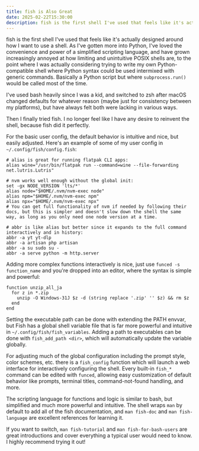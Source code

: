 ```yaml
---
title: fish is Also Great
date: 2025-02-22T15:30:00
description: fish is the first shell I've used that feels like it's actually designed around how I want to use a shell.
---
```


fish is the first shell I've used that feels like it's actually designed around how I want to use a shell. As I've gotten more into Python, I've loved the convenience and power of a simplified scripting language, and have grown increasingly annoyed at how limiting and unintuitive POSIX shells are, to the point where I was actually considering trying to write my own Python-compatible shell where Python syntax could be used intermixed with generic commands. Basically a Python script but where `subprocess.run()` would be called most of the time.

I've used bash heavily since I was a kid, and switched to zsh after macOS changed defaults for whatever reason (maybe just for consistency between my platforms), but have always felt both were lacking in various ways.

Then I finally tried fish. I no longer feel like I have any desire to reinvent the shell, because fish did it perfectly.

For the basic user config, the default behavior is intuitive and nice, but easily adjusted. Here's an example of some of my user config in `~/.config/fish/config.fish`:

```fish
# alias is great for running flatpak CLI apps:
alias wine="/usr/bin/flatpak run --command=wine --file-forwarding net.lutris.Lutris"

# nvm works well enough without the global init:
set -gx NODE_VERSION 'lts/*'
alias node="$HOME/.nvm/nvm-exec node"
alias npm="$HOME/.nvm/nvm-exec npm"
alias npx="$HOME/.nvm/nvm-exec npx"
# You can get full functionality of nvm if needed by following their docs, but this is simpler and doesn't slow down the shell the same way, as long as you only need one node version at a time.

# abbr is like alias but better since it expands to the full command interactively and in history:
abbr -a yt yt-dlp
abbr -a artisan php artisan
abbr -a su sudo su -
abbr -a serve python -m http.server
```

Adding more complex functions interactively is nice, just use `funced -s function_name` and you're dropped into an editor, where the syntax is simple and powerful:

```fish
function unzip_all_ja
  for z in *.zip
    unzip -O Windows-31J $z -d (string replace '.zip' '' $z) && rm $z
  end
end
```

Setting the executable path can be done with extending the PATH envvar, but Fish has a global shell variable file that is far more powerful and intuitive in `~/.config/fish/fish_variables`. Adding a path to executables can be done with `fish_add_path <dir>`, which will automatically update the variable globally.

For adjusting much of the global configuration including the prompt style, color schemes, etc. there is a `fish_config` function which will launch a web interface for interactively configuring the shell. Every built-in `fish_*` command can be edited with `funced`, allowing easy customization of default behavior like prompts, terminal titles, command-not-found handling, and more.

The scripting language for functions and logic is similar to bash, but simplified and much more powerful and intuitive. The shell wraps `man` by default to add all of the fish documentation, and `man fish-doc` and `man fish-language` are excellent references for learning it.

If you want to switch, `man fish-tutorial` and `man fish-for-bash-users` are great introductions and cover everything a typical user would need to know. I highly recommend trying it out!
